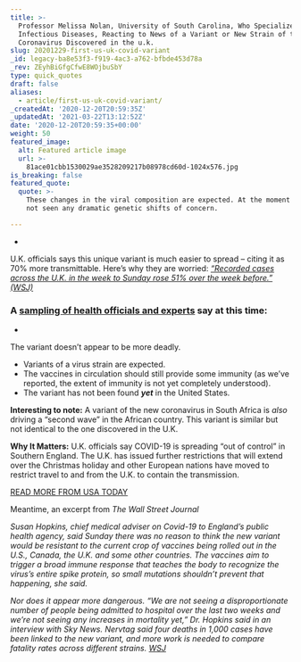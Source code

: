 ```yaml
---
title: >-
  Professor Melissa Nolan, University of South Carolina, Who Specializes in
  Infectious Diseases, Reacting to News of a Variant or New Strain of the New
  Coronavirus Discovered in the u.k.
slug: 20201229-first-us-uk-covid-variant
_id: legacy-ba8e53f3-f919-4ac3-a762-bfbde453d78a
_rev: ZEyhBiGfgCfwE8WOjbuSbY
type: quick_quotes
draft: false
aliases:
  - article/first-us-uk-covid-variant/
_createdAt: '2020-12-20T20:59:35Z'
_updatedAt: '2021-03-22T13:12:52Z'
date: '2020-12-20T20:59:35+00:00'
weight: 50
featured_image:
  alt: Featured article image
  url: >-
    81ace01cbb1530029ae3528209217b08978cd60d-1024x576.jpg
is_breaking: false
featured_quote:
  quote: >-
    These changes in the viral composition are expected. At the moment we have
    not seen any dramatic genetic shifts of concern.

---
```

* 

U.K. officials says this unique variant is much easier to spread – citing it as 70% more transmittable. Here’s why they are worried: [_“Recorded cases across the U.K. in the week to Sunday rose 51% over the week before.” (WSJ)_](https://www.wsj.com/articles/u-k-lockdowns-prompt-travel-bans-to-block-new-covid-19-strain-11608469676)

### A [sampling of health officials and experts](https://www.usatoday.com/story/news/health/2020/12/20/covid-19-new-virus-strain-impact-coronavirus-vaccines/3982016001/) **say at this time:**

* 

The variant doesn’t appear to be more deadly.

* Variants of a virus strain are expected.
* The vaccines in circulation should still provide some immunity (as we’ve reported, the extent of immunity is not yet completely understood).
* The variant has not been found ***yet*** in the United States.

**Interesting to note:** A variant of the new coronavirus in South Africa is *also* driving a “second wave” in the African country. This variant is similar but not identical to the one discovered in the U.K.

**Why It Matters:** U.K. officials say COVID-19 is spreading “out of control” in Southern England. The U.K. has issued further restrictions that will extend over the Christmas holiday and other European nations have moved to restrict travel to and from the U.K. to contain the transmission.

[READ MORE FROM USA TODAY](https://www.usatoday.com/story/news/health/2020/12/20/covid-19-new-virus-strain-impact-coronavirus-vaccines/3982016001/)

Meantime, an excerpt from _The Wall Street Journal_

_Susan Hopkins, chief medical adviser on Covid-19 to England’s public health agency, said Sunday there was no reason to think the new variant would be resistant to the current crop of vaccines being rolled out in the U.S., Canada, the U.K. and some other countries. The vaccines aim to trigger a broad immune response that teaches the body to recognize the virus’s entire spike protein, so small mutations shouldn’t prevent that happening, she said._

_Nor does it appear more dangerous. “We are not seeing a disproportionate number of people being admitted to hospital over the last two weeks and we’re not seeing any increases in mortality yet,” Dr. Hopkins said in an interview with Sky News. Nervtag said four deaths in 1,000 cases have been linked to the new variant, and more work is needed to compare fatality rates across different strains. [WSJ](https://www.wsj.com/articles/u-k-lockdowns-prompt-travel-bans-to-block-new-covid-19-strain-11608469676)_